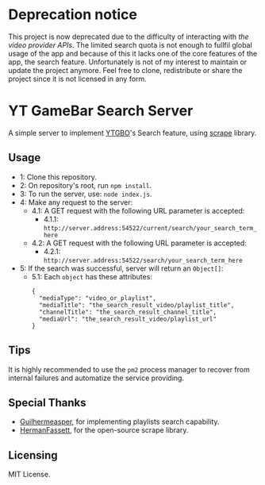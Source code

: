 # Deprecation notice
This project is now deprecated due to the difficulty of interacting with _the video provider APIs_. The limited search quota is not enough to fullfil global usage of the app and because of this it lacks one of the core features of the app, the search feature. Unfortunately is not of my interest to maintain or update the project anymore. Feel free to clone, redistribute or share the project since it is not licensed in any form.


# YT GameBar Search Server
A simple server to implement [YTGBO](https://github.com/MarconiGRF/YTGameBarOverlay)'s Search feature, using [scrape](https://github.com/HermanFassett/youtube-scrape) library.

## Usage
* 1: Clone this repository.  
* 2: On repository's root, run `npm install`.  
* 3: To run the server, use: `node index.js`.  
* 4: Make any request to the server:
  * 4.1: A GET request with the following URL parameter is accepted:
    * 4.1.1: `http://server.address:54522/current/search/your_search_term_here`
  * 4.2: A GET request with the following URL parameter is accepted:
    * 4.2.1: `http://server.address:54522/search/your_search_term_here`
* 5: If the search was successful, server will return an `Object[]`:
  * 5.1: Each `object` has these attributes: 
    ```
    {
      "mediaType": "video_or_playlist",
      "mediaTitle": "the_search_result_video/playlist_title",
      "channelTitle": "the_search_result_channel_title",
      "mediaUrl": "the_search_result_video/playlist_url"
    }
    ```

## Tips
It is highly recommended to use the `pm2` process manager to recover from internal failures and automatize the service providing.

## Special Thanks
* [Guilhermeasper](https://github.com/guilhermeasper), for implementing playlists search capability.
* [HermanFassett](https://github.com/HermanFassett), for the open-source scrape library.

## Licensing
MIT License.

